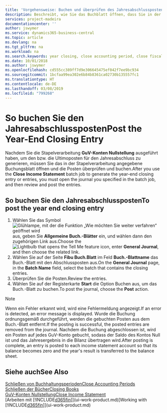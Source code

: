 ```yaml
---
title: 'Vorgehensweise: Buchen und überprüfen des Jahresabschlusspostens | Microsoft Docs'
description: Beschreibt, wie Sie das Buchblatt öffnen, dass Sie in der Stapelverarbeitung "GuV-Konten Nullstellung" definier haben und dann den Jahresabschlusseintrag überprüfen und buchen.
services: project-madeira
documentationcenter: ''
author: jswymer
ms.service: dynamics365-business-central
ms.topic: article
ms.devlang: na
ms.tgt_pltfrm: na
ms.workload: na
ms.search.keywords: year closing, close accounting period, close fiscal year, bank account detailed trial balance
ms.date: 10/01/2018
ms.author: jswymer
ms.openlocfilehash: cd555cc389ff7d9e306645475ef042f7ee9bc934
ms.sourcegitcommit: 1bcfaa99ea302e6b84b8361ca02730b135557fc1
ms.translationtype: HT
ms.contentlocale: de-DE
ms.lasthandoff: 03/08/2019
ms.locfileid: "799268"
---
```

# <a name="post-the-year-end-closing-entry"></a><span data-ttu-id="b985f-103">So buchen Sie den Jahresabschlussposten</span><span class="sxs-lookup"><span data-stu-id="b985f-103">Post the Year-End Closing Entry</span></span>
<span data-ttu-id="b985f-104">Nachdem Sie die Stapelverarbeitung **GuV-Konten Nullstellung** ausgeführt haben, um den bzw. die Ultimoposten für den Jahresabschluss zu generieren, müssen Sie das in der Stapelverarbeitung angegebene Buchungsblatt öffnen und die Posten überprüfen und buchen.</span><span class="sxs-lookup"><span data-stu-id="b985f-104">After you use the **Close Income Statement** batch job to generate the year-end closing entry or entries, you must open the journal you specified in the batch job, and then review and post the entries.</span></span>

## <a name="to-post-the-year-end-closing-entry"></a><span data-ttu-id="b985f-105">So buchen Sie den Jahresabschlussposten</span><span class="sxs-lookup"><span data-stu-id="b985f-105">To post the year end closing entry</span></span>
1. <span data-ttu-id="b985f-106">Wählen Sie das Symbol ![Glühlampe, mit der die Funktion „Wie möchten Sie weiter verfahren“ geöffnet wird](media/ui-search/search_small.png "Wie möchten Sie weiter verfahren?") aus, geben Sie **Allgemeine Buch.-Blätter** ein, und wählen dann den zugehörigen Link aus.</span><span class="sxs-lookup"><span data-stu-id="b985f-106">Choose the ![Lightbulb that opens the Tell Me feature](media/ui-search/search_small.png "Tell me what you want to do") icon, enter **General Journal**, and then choose the related link.</span></span>
2. <span data-ttu-id="b985f-107">Wählen Sie auf der Seite **Fibu Buch.Blatt** im Feld **Buch.-Blattname** das Buch.-Blatt mit den Abschlussposten aus.</span><span class="sxs-lookup"><span data-stu-id="b985f-107">On the **General Journal** page, in the **Batch Name** field, select the batch that contains the closing entries.</span></span>
3. <span data-ttu-id="b985f-108">Überprüfen Sie die Posten.</span><span class="sxs-lookup"><span data-stu-id="b985f-108">Review the entries.</span></span>
4. <span data-ttu-id="b985f-109">Wählen Sie auf der Registerkarte **Start** die Option Buchen aus, um das Buch.-Blatt zu buchen.</span><span class="sxs-lookup"><span data-stu-id="b985f-109">To post the journal, choose the **Post** action.</span></span>

> [!NOTE]  
>   <span data-ttu-id="b985f-110">Wenn ein Fehler erkannt wird, wird eine Fehlermeldung angezeigt.</span><span class="sxs-lookup"><span data-stu-id="b985f-110">If an error is detected, an error message is displayed.</span></span> <span data-ttu-id="b985f-111">Wurde die Buchung ordnungsgemäß durchgeführt, werden die gebuchten Posten aus dem Buch.-Blatt entfernt.</span><span class="sxs-lookup"><span data-stu-id="b985f-111">If the posting is successful, the posted entries are removed from the journal.</span></span> <span data-ttu-id="b985f-112">Nachdem die Buchung abgeschlossen ist, wird ein Posten auf jedes GuV-Konto gebucht, sodass der Saldo des Kontos Null ist und das Jahresergebnis in die Bilanz übertragen wird.</span><span class="sxs-lookup"><span data-stu-id="b985f-112">After posting is complete, an entry is posted to each income statement account so that its balance becomes zero and the year's result is transferred to the balance sheet.</span></span>

## <a name="see-also"></a><span data-ttu-id="b985f-113">Siehe auch</span><span class="sxs-lookup"><span data-stu-id="b985f-113">See Also</span></span>
[<span data-ttu-id="b985f-114">Schließen von Buchhaltungsperioden</span><span class="sxs-lookup"><span data-stu-id="b985f-114">Close Accounting Periods</span></span>](year-close-account-periods.md)  
[<span data-ttu-id="b985f-115">Schließen der Bücher</span><span class="sxs-lookup"><span data-stu-id="b985f-115">Closing Books</span></span>](year-close-books.md)  
[<span data-ttu-id="b985f-116">GuV-Konten Nullstellung</span><span class="sxs-lookup"><span data-stu-id="b985f-116">Close Income Statement</span></span>](year-close-income-statement.md)  
<span data-ttu-id="b985f-117">[Arbeiten mit [!INCLUDE[d365fin](includes/d365fin_md.md)]](ui-work-product.md)</span><span class="sxs-lookup"><span data-stu-id="b985f-117">[Working with [!INCLUDE[d365fin](includes/d365fin_md.md)]](ui-work-product.md)</span></span>
